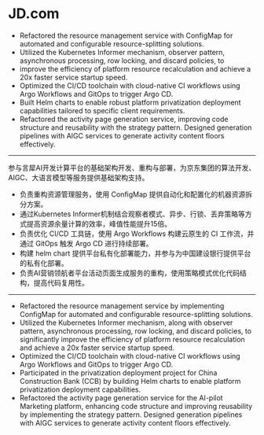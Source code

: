 # JD.com

- Refactored the resource management service with ConfigMap for automated and configurable resource-splitting solutions.
- Utilized the Kubernetes Informer mechanism, observer pattern, asynchronous processing, row locking, and discard policies, to
- improve the efficiency of platform resource recalculation and achieve a 20x faster service startup speed.
- Optimized the CI/CD toolchain with cloud-native CI workflows using Argo Workflows and GitOps to trigger Argo CD.
- Built Helm charts to enable robust platform privatization deployment capabilities tailored to specific client requirements.
- Refactored the activity page generation service, improving code structure and reusability with the strategy pattern. Designed generation pipelines with AIGC services to generate activity content floors effectively.

---

参与言犀AI开发计算平台的基础架构开发、重构与部署，为京东集团的算法开发、AIGC、大语言模型等服务提供基础架构支持。

- 负责重构资源管理服务，使用 ConfigMap 提供自动化和配置化的机器资源拆分方案。
- 通过Kubernetes Informer机制结合观察者模式、异步、行锁、丢弃策略等方式提高资源余量计算的效率，峰值性能提升15倍。
- 负责优化 CI/CD 工具链，使用 Argo Workflows 构建云原生的 CI 工作流，并通过 GitOps 触发 Argo CD 进行持续部署。
- 构建 helm chart 提供平台私有化部署能力，并参与为中国建设银行提供平台的私有化部署。
- 负责AI营销领航者平台活动页面生成服务的重构，使用策略模式优化代码结构，提高代码复用性。

---

- Refactored the resource management service by implementing ConfigMap for automated and configurable resource-splitting solutions. 
- Utilized the Kubernetes Informer mechanism, along with observer pattern, asynchronous processing, row locking, and discard policies, to significantly improve the efficiency of platform resource recalculation and achieve a 20x faster service startup speed. 
- Optimized the CI/CD toolchain with cloud-native CI workflows using Argo Workflows and GitOps to trigger Argo CD.
- Participated in the privatization deployment project for China Construction Bank (CCB) by building Helm charts to enable platform privatization deployment capabilities. 
- Refactored the activity page generation service for the AI-pilot Marketing platform, enhancing code structure and improving reusability by implementing the strategy pattern. Designed generation pipelines with AIGC services to generate activity content floors effectively.

